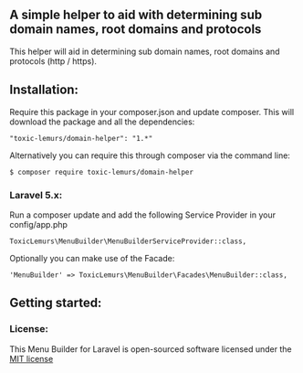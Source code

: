 ## A simple helper to aid with determining sub domain names, root domains and protocols

This helper will aid in determining sub domain names, root domains and protocols (http / https). 

## Installation:

Require this package in your composer.json and update composer. This will download the package and all the dependencies:

    "toxic-lemurs/domain-helper": "1.*"
    
Alternatively you can require this through composer via the command line:

    $ composer require toxic-lemurs/domain-helper

### Laravel 5.x:

Run a composer update and add the following Service Provider in your config/app.php

    ToxicLemurs\MenuBuilder\MenuBuilderServiceProvider::class,

Optionally you can make use of the Facade:

    'MenuBuilder' => ToxicLemurs\MenuBuilder\Facades\MenuBuilder::class,
    
## Getting started:

### License:

This Menu Builder for Laravel is open-sourced software licensed under the [MIT license](http://opensource.org/licenses/MIT)